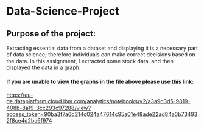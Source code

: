 # Data-Science-Project

## Purpose of the project:
Extracting essential data from a dataset and displaying it is a necessary part of data science; therefore individuals can make correct decisions based on the data. In this assignment, I extracted some stock data, and then displayed the data in a graph.


#### If you are unable to view the graphs in the file above please use this link: 
https://eu-de.dataplatform.cloud.ibm.com/analytics/notebooks/v2/a3a9d3d5-9819-408b-8a19-3cc293c97288/view?access_token=90ba3f7a6d214c024a47614c95a01e48ade22ad84a0b734932f8ce4d2ba6f974
